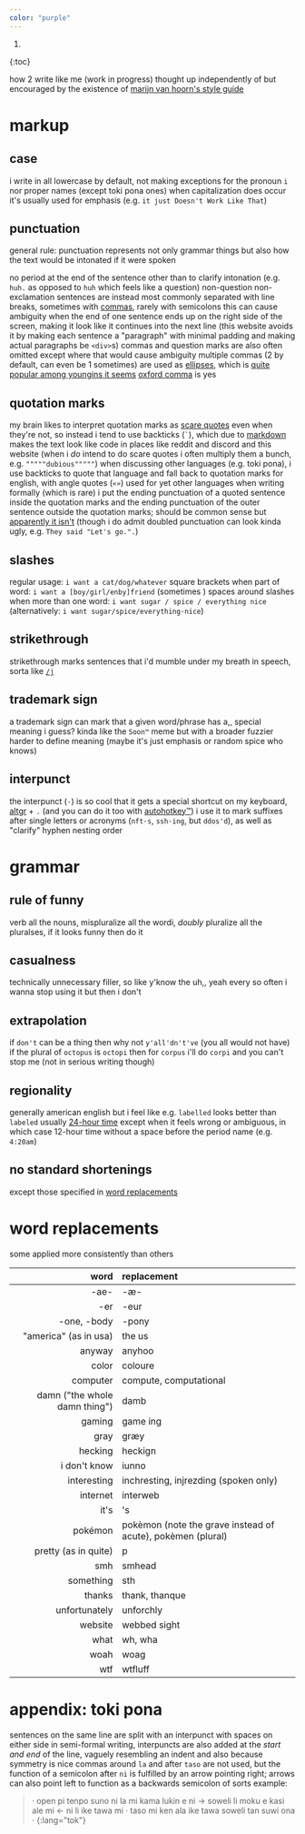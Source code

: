 ```yaml
---
color: "purple"
---
```


1. 
{:toc}

how 2 write like me (work in progress)
thought up independently of but encouraged by the existence of [marijn van hoorn's style guide](https://satyrs.eu/styleguide/)

# markup

## case

i write in all lowercase by default, not making exceptions for the pronoun `i` nor proper names (except toki pona ones)
when capitalization does occur it's usually used for emphasis (e.g. `it just Doesn't Work Like That`)

## punctuation

general rule: punctuation represents not only grammar things but also how the text would be intonated if it were spoken

no period at the end of the sentence other than to clarify intonation (e.g. `huh.` as opposed to `huh` which feels like a question)
non-question non-exclamation sentences are instead most commonly separated with line breaks, sometimes with [commas](https://en.wikipedia.org/wiki/Comma_splice), rarely with semicolons
this can cause ambiguity when the end of one sentence ends up on the right side of the screen, making it look like it continues into the next line (this website avoids it by making each sentence a "paragraph" with minimal padding and making actual paragraphs be `<div>`s)
commas and question marks are also often omitted except where that would cause ambiguity
multiple commas (2 by default, can even be 1 sometimes) are used as [ellipses](https://en.wikipedia.org/wiki/Ellipsis), which is [quite popular among youngins it seems](https://www.babbel.com/en/magazine/comma-ellipses)
[oxford comma](https://en.wikipedia.org/wiki/Serial_comma) is yes

## quotation marks

my brain likes to interpret quotation marks as [scare quotes](https://en.wikipedia.org/wiki/Scare_quotes) even when they're not, so instead i tend to use backticks (`` ` ``), which due to [markdown](https://en.wikipedia.org/wiki/Markdown) makes the text look like code in places like reddit and discord and this website
(when i *do* intend to do scare quotes i often multiply them a bunch, e.g. `"""""dubious"""""`)
when discussing other languages (e.g. toki pona), i use backticks to quote that language and fall back to quotation marks for english, with angle quotes (`«»`) used for yet other languages
when writing formally (which is rare) i put the ending punctuation of a quoted sentence inside the quotation marks and the ending punctuation of the outer sentence outside the quotation marks; should be common sense but [apparently it isn't](https://writeshop.com/how-to-use-quotation-marks/) (though i do admit doubled punctuation can look kinda ugly, e.g. `They said "Let's go.".`)

## slashes

regular usage: `i want a cat/dog/whatever`
square brackets when part of word: `i want a [boy/girl/enby]friend` (sometimes )
spaces around slashes when more than one word: `i want sugar / spice / everything nice`
(alternatively: `i want sugar/spice/everything·nice`)

## strikethrough

strikethrough marks sentences that i'd mumble under my breath in speech, sorta like [`/j`](https://tonetags.carrd.co/)

## trademark sign

a trademark sign can mark that a given word/phrase has a,, special meaning i guess? kinda like the `Soon™` meme but with a broader fuzzier harder to define meaning (maybe it's just emphasis or random spice who knows)

## interpunct

the interpunct (`·`) is so cool that it gets a special shortcut on my keyboard, [altgr](https://en.wikipedia.org/wiki/AltGr) + `.` (and you can do it too with [autohotkey™](https://autohotkey.com/))
i use it to mark suffixes after single letters or acronyms (`nft·s`, `ssh·ing`, but `ddos'd`), as well as "clarify" hyphen nesting order

# grammar

## rule of funny

verb all the nouns, mispluralize all the wordi, *doubly* pluralize all the pluralses, if it looks funny then do it

## casualness

technically unnecessary filler, so like y'know the uh,, yeah
every so often i wanna stop using it but then i don't

## extrapolation

if `don't` can be a thing then why not `y'all'dn't've` (you all would not have)
if the plural of `octopus` is `octopi` then for `corpus` i'll do `corpi` and you can't stop me (not in serious writing though)

## regionality

generally american english but i feel like e.g. `labelled` looks better than `labeled`
usually [24-hour time](https://en.wikipedia.org/wiki/24-hour_clock) except when it feels wrong or ambiguous, in which case 12-hour time without a space before the period name (e.g. `4:20am`)

## no standard shortenings

except those specified in [word replacements](#word-replacements)

# word replacements

some applied more consistently than others

| word | replacement |
| --: | :-- |
| -ae- | -æ- |
| -er | -eur |
| -one, -body | -pony |
| "america" (as in usa) | the us |
| anyway | anyhoo |
| color | coloure |
| computer | compute, computational |
| damn ("the whole damn thing") | damb |
| gaming | game ing |
| gray | græy |
| hecking | heckign |
| i don't know | iunno |
| interesting | inchresting, injrezding (spoken only) |
| internet | interweb |
| it's | 's |
| pokémon | pokèmon (note the grave instead of acute), pokèmen (plural) |
| pretty (as in quite) | p |
| smh | smhead |
| something | sth |
| thanks | thank, thanque |
| unfortunately | unforchly |
| website | webbed sight |
| what | wh, wha |
| woah | woag |
| wtf | wtfluff |

# appendix: toki pona

sentences on the same line are split with an interpunct with spaces on either side
in semi-formal writing, interpuncts are also added at the *start and end* of the line, vaguely resembling an indent and also because symmetry is nice
commas around `la` and after `taso` are not used, but the function of a semicolon after `ni` is fulfilled by an arrow pointing right; arrows can also point left to function as a backwards semicolon of sorts
example:

> · open pi tenpo suno ni la mi kama lukin e ni → soweli li moku e kasi ale mi ← ni li ike tawa mi · taso mi ken ala ike tawa soweli tan suwi ona ·
{:lang="tok"}
